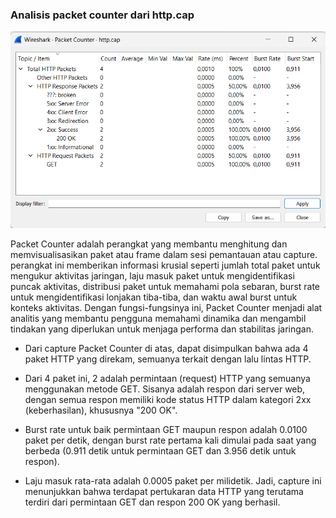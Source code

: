 ### Analisis packet counter dari http.cap

<img src="assets/packet counter.png">

<p>Packet Counter adalah perangkat yang membantu menghitung dan memvisualisasikan paket atau frame dalam sesi pemantauan atau capture. perangkat ini memberikan informasi krusial seperti jumlah total paket untuk mengukur aktivitas jaringan, laju masuk paket untuk mengidentifikasi puncak aktivitas, distribusi paket untuk memahami pola sebaran, burst rate untuk mengidentifikasi lonjakan tiba-tiba, dan waktu awal burst untuk konteks aktivitas. Dengan fungsi-fungsinya ini, Packet Counter menjadi alat analitis yang membantu pengguna memahami dinamika dan mengambil tindakan yang diperlukan untuk menjaga performa dan stabilitas jaringan.</p>

- <p>Dari capture Packet Counter di atas, dapat disimpulkan bahwa ada 4 paket HTTP yang direkam, semuanya terkait dengan lalu lintas HTTP.</p>

- <p>Dari 4 paket ini, 2 adalah permintaan (request) HTTP yang semuanya menggunakan metode GET. Sisanya adalah respon dari server web, dengan semua respon memiliki kode status HTTP dalam kategori 2xx (keberhasilan), khususnya "200 OK".</p>

- <p>Burst rate untuk baik permintaan GET maupun respon adalah 0.0100 paket per detik, dengan burst rate pertama kali dimulai pada saat yang berbeda (0.911 detik untuk permintaan GET dan 3.956 detik untuk respon).</p>

- <p>Laju masuk rata-rata adalah 0.0005 paket per milidetik. Jadi, capture ini menunjukkan bahwa terdapat pertukaran data HTTP yang terutama terdiri dari permintaan GET dan respon 200 OK yang berhasil.</p>